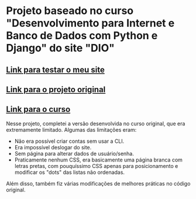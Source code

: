 # Projeto baseado no curso "Desenvolvimento para Internet e Banco de Dados com Python e Django" do site "DIO"
## [Link para testar o meu site](https://gustavodan.pythonanywhere.com/)
## [Link para o projeto original](https://github.com/rafegal/agenda)
## [Link para o curso](https://web.dio.me/course/desenvolvimento-para-internet-e-banco-de-dados-com-python-e-django/learning/d1e01e99-4468-4119-8962-82e5ea80b118)

Nesse projeto, completei a versão desenvolvida no curso original, que era extremamente limitado. Algumas das limitações eram:

* Não era possível criar contas sem usar a CLI.
* Era impossível deslogar do site.
* Sem página para alterar dados de usuário/senha.
* Praticamente nenhum CSS, era basicamente uma página branca com letras pretas, com pouquíssimo CSS apenas para posicionamento e modificar os "dots" das listas não ordenadas.

Além disso, também fiz várias modificações de melhores práticas no código original.

